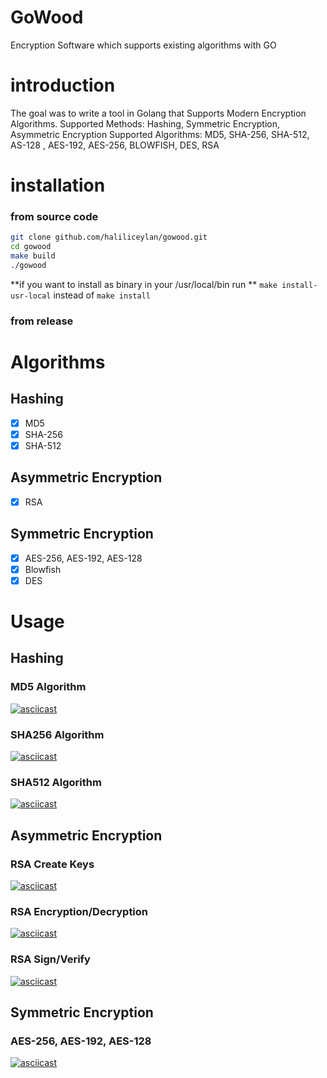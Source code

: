 # GoWood
Encryption Software which supports existing algorithms with GO


# introduction

The goal was to write a tool in Golang that Supports Modern Encryption Algorithms.
Supported Methods: Hashing, Symmetric Encryption, Asymmetric Encryption
Supported Algorithms: MD5, SHA-256, SHA-512, AS-128 , AES-192, AES-256, BLOWFISH, DES, RSA
 

# installation

### from source code

```bash
git clone github.com/haliliceylan/gowood.git
cd gowood
make build
./gowood
```
**if you want to install as binary in your /usr/local/bin run ** `make install-usr-local` instead of `make install`


### from release


# Algorithms

## Hashing
- [x] MD5
- [x] SHA-256
- [x] SHA-512

## Asymmetric Encryption
- [x] RSA

## Symmetric Encryption
- [X] AES-256, AES-192, AES-128
- [x] Blowfish
- [x] DES

# Usage
## Hashing
### MD5 Algorithm
[![asciicast](https://asciinema.org/a/AHP5AEpsbEWjXTolpSD11f7nU.svg)](https://asciinema.org/a/AHP5AEpsbEWjXTolpSD11f7nU)

### SHA256 Algorithm
[![asciicast](https://asciinema.org/a/5fBN5P1c2mG9YWIkjViTV1Go2.svg)](https://asciinema.org/a/5fBN5P1c2mG9YWIkjViTV1Go2)

### SHA512 Algorithm
[![asciicast](https://asciinema.org/a/Rp6i4NafurUmmTfwtMCNAejiH.svg)](https://asciinema.org/a/Rp6i4NafurUmmTfwtMCNAejiH)

## Asymmetric Encryption

### RSA Create Keys
[![asciicast](https://asciinema.org/a/Fy8l8t52J1kZJkxoccmsQM1zf.svg)](https://asciinema.org/a/Fy8l8t52J1kZJkxoccmsQM1zf)

### RSA Encryption/Decryption
[![asciicast](https://asciinema.org/a/4RZ0kGLPtH2N2qjF6DAMxnXWo.svg)](https://asciinema.org/a/4RZ0kGLPtH2N2qjF6DAMxnXWo)

### RSA Sign/Verify
[![asciicast](https://asciinema.org/a/Lri56t4of0I50DpB5vS9PLyHs.svg)](https://asciinema.org/a/Lri56t4of0I50DpB5vS9PLyHs)

## Symmetric Encryption

### AES-256, AES-192, AES-128
[![asciicast](https://asciinema.org/a/jZqzuudfunKW3uTWfK51Q8vwp.svg)](https://asciinema.org/a/jZqzuudfunKW3uTWfK51Q8vwp)